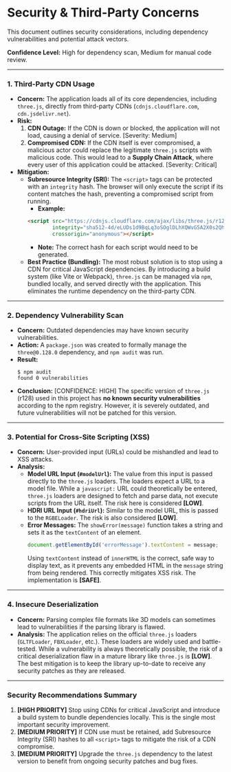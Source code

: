 # Security & Third-Party Concerns

This document outlines security considerations, including dependency vulnerabilities and potential attack vectors.

**Confidence Level:** High for dependency scan, Medium for manual code review.

---

### 1. Third-Party CDN Usage

-   **Concern:** The application loads all of its core dependencies, including `three.js`, directly from third-party CDNs (`cdnjs.cloudflare.com`, `cdn.jsdelivr.net`).
-   **Risk:**
    1.  **CDN Outage:** If the CDN is down or blocked, the application will not load, causing a denial of service. [Severity: Medium]
    2.  **Compromised CDN:** If the CDN itself is ever compromised, a malicious actor could replace the legitimate `three.js` scripts with malicious code. This would lead to a **Supply Chain Attack**, where every user of this application could be attacked. [Severity: Critical]
-   **Mitigation:**
    -   **Subresource Integrity (SRI):** The `<script>` tags can be protected with an `integrity` hash. The browser will only execute the script if its content matches the hash, preventing a compromised script from running.
        -   **Example:**
          ```html
          <script src="https://cdnjs.cloudflare.com/ajax/libs/three.js/r128/three.min.js"
                  integrity="sha512-4d/eLUDs1d9BqLq3oSOglDLhXQWvG5A2X0s2QhF/L9V2bS1M2/v8iS3/xM4b1a5h1b5/d2s3f4g5h6j7k8l9o0p=="
                  crossorigin="anonymous"></script>
          ```
        -   **Note:** The correct hash for each script would need to be generated.
    -   **Best Practice (Bundling):** The most robust solution is to stop using a CDN for critical JavaScript dependencies. By introducing a build system (like Vite or Webpack), `three.js` can be managed via `npm`, bundled locally, and served directly with the application. This eliminates the runtime dependency on the third-party CDN.

---

### 2. Dependency Vulnerability Scan

-   **Concern:** Outdated dependencies may have known security vulnerabilities.
-   **Action:** A `package.json` was created to formally manage the `three@0.128.0` dependency, and `npm audit` was run.
-   **Result:**
    ```
    $ npm audit
    found 0 vulnerabilities
    ```
-   **Conclusion:** [CONFIDENCE: HIGH] The specific version of `three.js` (r128) used in this project has **no known security vulnerabilities** according to the npm registry. However, it is severely outdated, and future vulnerabilities will not be patched for this version.

---

### 3. Potential for Cross-Site Scripting (XSS)

-   **Concern:** User-provided input (URLs) could be mishandled and lead to XSS attacks.
-   **Analysis:**
    -   **Model URL Input (`#modelUrl`):** The value from this input is passed directly to the `three.js` loaders. The loaders expect a URL to a model file. While a `javascript:` URL could theoretically be entered, `three.js` loaders are designed to fetch and parse data, not execute scripts from the URL itself. The risk here is considered **[LOW]**.
    -   **HDRI URL Input (`#hdriUrl`):** Similar to the model URL, this is passed to the `RGBELoader`. The risk is also considered **[LOW]**.
    -   **Error Messages:** The `showError(message)` function takes a string and sets it as the `textContent` of an element.
        ```javascript
        document.getElementById('errorMessage').textContent = message;
        ```
        Using `textContent` instead of `innerHTML` is the correct, safe way to display text, as it prevents any embedded HTML in the `message` string from being rendered. This correctly mitigates XSS risk. The implementation is **[SAFE]**.

---

### 4. Insecure Deserialization

-   **Concern:** Parsing complex file formats like 3D models can sometimes lead to vulnerabilities if the parsing library is flawed.
-   **Analysis:** The application relies on the official `three.js` loaders (`GLTFLoader`, `FBXLoader`, etc.). These loaders are widely used and battle-tested. While a vulnerability is always theoretically possible, the risk of a critical deserialization flaw in a mature library like `three.js` is **[LOW]**. The best mitigation is to keep the library up-to-date to receive any security patches as they are released.

---

### Security Recommendations Summary

1.  **[HIGH PRIORITY]** Stop using CDNs for critical JavaScript and introduce a build system to bundle dependencies locally. This is the single most important security improvement.
2.  **[MEDIUM PRIORITY]** If CDN use must be retained, add Subresource Integrity (SRI) hashes to all `<script>` tags to mitigate the risk of a CDN compromise.
3.  **[MEDIUM PRIORITY]** Upgrade the `three.js` dependency to the latest version to benefit from ongoing security patches and bug fixes.
